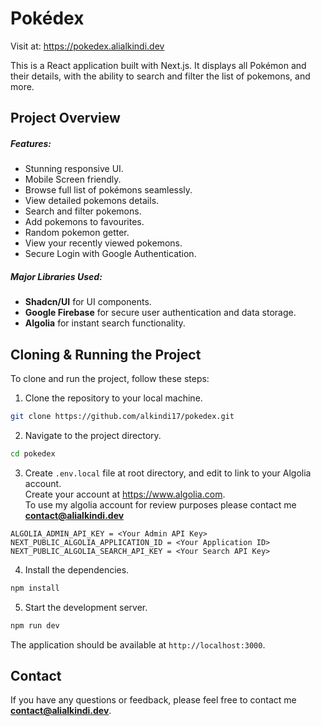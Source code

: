 # Pokédex

Visit at: https://pokedex.alialkindi.dev

This is a React application built with Next.js. It displays all Pokémon and their details, with the ability to search and filter the list of pokemons, and more.

## Project Overview

##### Features:

- Stunning responsive UI.
- Mobile Screen friendly.
- Browse full list of pokémons seamlessly.
- View detailed pokemons details.
- Search and filter pokemons.
- Add pokemons to favourites.
- Random pokemon getter.
- View your recently viewed pokemons.
- Secure Login with Google Authentication.

##### Major Libraries Used:

- **Shadcn/UI** for UI components.
- **Google Firebase** for secure user authentication and data storage.
- **Algolia** for instant search functionality.

## Cloning & Running the Project

To clone and run the project, follow these steps:

1. Clone the repository to your local machine.

```bash
git clone https://github.com/alkindi17/pokedex.git
```

2. Navigate to the project directory.

```bash
cd pokedex
```

3. Create `.env.local` file at root directory, and edit to link to your Algolia account.  
   Create your account at https://www.algolia.com.  
   To use my algolia account for review purposes please contact me **contact@alialkindi.dev**

```
ALGOLIA_ADMIN_API_KEY = <Your Admin API Key>
NEXT_PUBLIC_ALGOLIA_APPLICATION_ID = <Your Application ID>
NEXT_PUBLIC_ALGOLIA_SEARCH_API_KEY = <Your Search API Key>
```

4. Install the dependencies.

```bash
npm install
```

5. Start the development server.

```bash
npm run dev
```

The application should be available at `http://localhost:3000`.

## Contact

If you have any questions or feedback, please feel free to contact me **contact@alialkindi.dev**.
